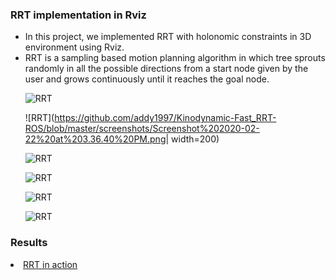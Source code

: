 ### RRT implementation in Rviz

<ul> 
  
<li>In this project, we implemented RRT with holonomic constraints in 3D environment using Rviz. </li>
<li>RRT is a sampling based motion planning algorithm in which tree sprouts randomly in all the possible directions from a start node given by the user and grows continuously until it reaches the goal node. </li>

![RRT](https://github.com/addy1997/Kinodynamic-Fast_RRT-ROS/blob/master/screenshots/Screenshot%202020-02-22%20at%203.36.34%20PM.png)

![RRT](https://github.com/addy1997/Kinodynamic-Fast_RRT-ROS/blob/master/screenshots/Screenshot%202020-02-22%20at%203.36.40%20PM.png| width=200)

![RRT](https://github.com/addy1997/Kinodynamic-Fast_RRT-ROS/blob/master/screenshots/Screenshot%202020-02-22%20at%203.36.48%20PM.png)

![RRT](https://github.com/addy1997/Kinodynamic-Fast_RRT-ROS/blob/master/screenshots/Screenshot%202020-02-22%20at%203.37.00%20PM.png)

![RRT](https://github.com/addy1997/Kinodynamic-Fast_RRT-ROS/blob/master/screenshots/Screenshot%202020-02-22%20at%203.37.25%20PM.png)

![RRT](https://github.com/addy1997/Kinodynamic-Fast_RRT-ROS/blob/master/screenshots/Screenshot%202020-02-22%20at%203.49.06%20PM.png)

</ul>

### Results

<li> <a href = "https://www.youtube.com/watch?v=y9wn1XM037M"> RRT in action </a> </li>

